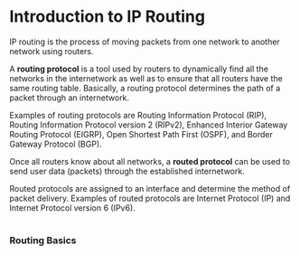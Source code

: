# Introduction to IP Routing

IP routing is the process of moving packets from one network to another network using routers.

A **routing protocol** is a tool used by routers to dynamically find all the networks in the internetwork as well as to ensure that all routers have the same routing table. Basically, a routing protocol determines the path of a packet through an internetwork. 

Examples of routing protocols are Routing Information Protocol (RIP), Routing Information Protocol version 2 (RIPv2), Enhanced Interior Gateway Routing Protocol (EIGRP), Open Shortest Path First (OSPF), and Border Gateway Protocol (BGP).

Once all routers know about all networks, a **routed protocol** can be used to send user data (packets) through the established internetwork. 

Routed protocols are assigned to an interface and determine the method of packet delivery. Examples of routed protocols are Internet Protocol (IP) and Internet Protocol version 6 (IPv6).

#

### Routing Basics

